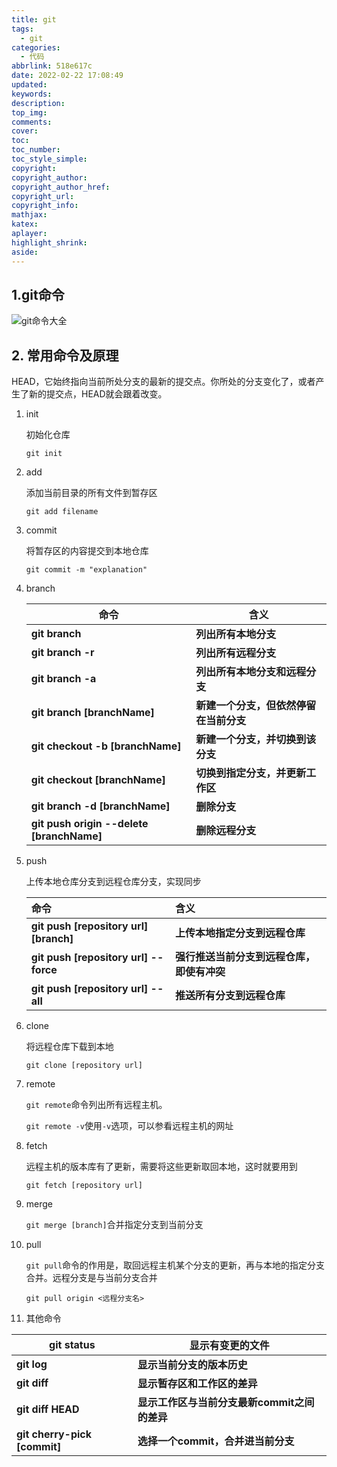 ```yaml
---
title: git
tags:
  - git
categories:
  - 代码
abbrlink: 518e617c
date: 2022-02-22 17:08:49
updated:
keywords:
description:
top_img:
comments:
cover:
toc:
toc_number:
toc_style_simple:
copyright:
copyright_author:
copyright_author_href:
copyright_url:
copyright_info:
mathjax:
katex:
aplayer:
highlight_shrink:
aside:
---
```

## 1.git命令

![git命令大全](https://img.hitagi.site/202211142245388.jpg)

## 2. 常用命令及原理

HEAD，它始终指向当前所处分支的最新的提交点。你所处的分支变化了，或者产生了新的提交点，HEAD就会跟着改变。

1. init

   初始化仓库

   `git init`

2. add

   添加当前目录的所有文件到暂存区

   `git add filename`

3. commit

   将暂存区的内容提交到本地仓库

   `git commit -m "explanation"`

4. branch

   | 命令                                      | 含义                                   |
   | ----------------------------------------- | -------------------------------------- |
   | **git branch**                            | **列出所有本地分支**                   |
   | **git branch -r**                         | **列出所有远程分支**                   |
   | **git branch -a**                         | **列出所有本地分支和远程分支**         |
   | **git branch [branchName]**               | **新建一个分支，但依然停留在当前分支** |
   | **git checkout -b [branchName]**          | **新建一个分支，并切换到该分支**       |
   | **git checkout [branchName]**             | **切换到指定分支，并更新工作区**       |
   | **git branch -d [branchName]**            | **删除分支**                           |
   | **git push origin --delete [branchName]** | **删除远程分支**                       |

5. push

   上传本地仓库分支到远程仓库分支，实现同步

   | 命令                                   | 含义                                       |
   | :------------------------------------- | :----------------------------------------- |
   | **git push [repository url] [branch]** | **上传本地指定分支到远程仓库**             |
   | **git push [repository url] --force**  | **强行推送当前分支到远程仓库，即使有冲突** |
   | **git push [repository url] --all**    | **推送所有分支到远程仓库**                 |

6. clone

   将远程仓库下载到本地

   `git clone [repository url]`

7. remote

   `git remote`命令列出所有远程主机。

   `git remote -v`使用`-v`选项，可以参看远程主机的网址

8. fetch

   远程主机的版本库有了更新，需要将这些更新取回本地，这时就要用到

   `git fetch [repository url]`

9. merge

   `git merge [branch]`合并指定分支到当前分支

10. pull

    `git pull`命令的作用是，取回远程主机某个分支的更新，再与本地的指定分支合并。远程分支是与当前分支合并

    `git pull origin <远程分支名>`

11. 其他命令

| **git status**               | **显示有变更的文件**                         |
| ---------------------------- | -------------------------------------------- |
| **git log**                  | **显示当前分支的版本历史**                   |
| **git diff**                 | **显示暂存区和工作区的差异**                 |
| **git diff HEAD**            | **显示工作区与当前分支最新commit之间的差异** |
| **git cherry-pick [commit]** | **选择一个commit，合并进当前分支**           |